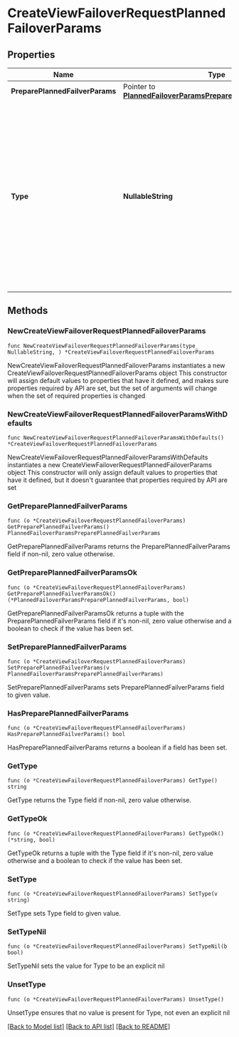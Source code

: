 # CreateViewFailoverRequestPlannedFailoverParams

## Properties

Name | Type | Description | Notes
------------ | ------------- | ------------- | -------------
**PreparePlannedFailverParams** | Pointer to [**PlannedFailoverParamsPreparePlannedFailverParams**](PlannedFailoverParamsPreparePlannedFailverParams.md) |  | [optional] 
**Type** | **NullableString** | Spcifies the planned failover type.&lt;br&gt; &#39;Prepare&#39; indicates this is a preparation for failover.&lt;br&gt; &#39;Finalize&#39; indicates this is finalization of failover. After this is done, the view can be used as source view. | 

## Methods

### NewCreateViewFailoverRequestPlannedFailoverParams

`func NewCreateViewFailoverRequestPlannedFailoverParams(type_ NullableString, ) *CreateViewFailoverRequestPlannedFailoverParams`

NewCreateViewFailoverRequestPlannedFailoverParams instantiates a new CreateViewFailoverRequestPlannedFailoverParams object
This constructor will assign default values to properties that have it defined,
and makes sure properties required by API are set, but the set of arguments
will change when the set of required properties is changed

### NewCreateViewFailoverRequestPlannedFailoverParamsWithDefaults

`func NewCreateViewFailoverRequestPlannedFailoverParamsWithDefaults() *CreateViewFailoverRequestPlannedFailoverParams`

NewCreateViewFailoverRequestPlannedFailoverParamsWithDefaults instantiates a new CreateViewFailoverRequestPlannedFailoverParams object
This constructor will only assign default values to properties that have it defined,
but it doesn't guarantee that properties required by API are set

### GetPreparePlannedFailverParams

`func (o *CreateViewFailoverRequestPlannedFailoverParams) GetPreparePlannedFailverParams() PlannedFailoverParamsPreparePlannedFailverParams`

GetPreparePlannedFailverParams returns the PreparePlannedFailverParams field if non-nil, zero value otherwise.

### GetPreparePlannedFailverParamsOk

`func (o *CreateViewFailoverRequestPlannedFailoverParams) GetPreparePlannedFailverParamsOk() (*PlannedFailoverParamsPreparePlannedFailverParams, bool)`

GetPreparePlannedFailverParamsOk returns a tuple with the PreparePlannedFailverParams field if it's non-nil, zero value otherwise
and a boolean to check if the value has been set.

### SetPreparePlannedFailverParams

`func (o *CreateViewFailoverRequestPlannedFailoverParams) SetPreparePlannedFailverParams(v PlannedFailoverParamsPreparePlannedFailverParams)`

SetPreparePlannedFailverParams sets PreparePlannedFailverParams field to given value.

### HasPreparePlannedFailverParams

`func (o *CreateViewFailoverRequestPlannedFailoverParams) HasPreparePlannedFailverParams() bool`

HasPreparePlannedFailverParams returns a boolean if a field has been set.

### GetType

`func (o *CreateViewFailoverRequestPlannedFailoverParams) GetType() string`

GetType returns the Type field if non-nil, zero value otherwise.

### GetTypeOk

`func (o *CreateViewFailoverRequestPlannedFailoverParams) GetTypeOk() (*string, bool)`

GetTypeOk returns a tuple with the Type field if it's non-nil, zero value otherwise
and a boolean to check if the value has been set.

### SetType

`func (o *CreateViewFailoverRequestPlannedFailoverParams) SetType(v string)`

SetType sets Type field to given value.


### SetTypeNil

`func (o *CreateViewFailoverRequestPlannedFailoverParams) SetTypeNil(b bool)`

 SetTypeNil sets the value for Type to be an explicit nil

### UnsetType
`func (o *CreateViewFailoverRequestPlannedFailoverParams) UnsetType()`

UnsetType ensures that no value is present for Type, not even an explicit nil

[[Back to Model list]](../README.md#documentation-for-models) [[Back to API list]](../README.md#documentation-for-api-endpoints) [[Back to README]](../README.md)


